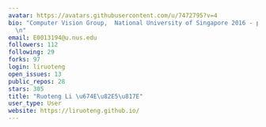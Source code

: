 ```yaml
---
avatar: https://avatars.githubusercontent.com/u/7472795?v=4
bio: "Computer Vision Group,  National University of Singapore 2016 - present\r\n\r\
  \n"
email: E0013194@u.nus.edu
followers: 112
following: 29
forks: 97
login: liruoteng
open_issues: 13
public_repos: 28
stars: 305
title: "Ruoteng Li \u674E\u82E5\u817E"
user_type: User
website: https://liruoteng.github.io/
---
```

